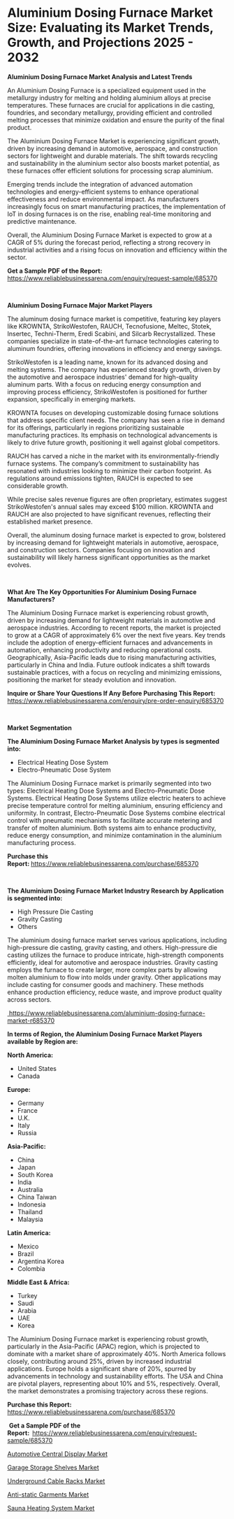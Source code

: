 <p><h1>Aluminium Dosing Furnace Market Size: Evaluating its Market Trends, Growth, and Projections 2025 - 2032</h1></p><p><strong>Aluminium Dosing Furnace Market Analysis and Latest Trends</strong></p>
<p><p>An Aluminium Dosing Furnace is a specialized equipment used in the metallurgy industry for melting and holding aluminium alloys at precise temperatures. These furnaces are crucial for applications in die casting, foundries, and secondary metallurgy, providing efficient and controlled melting processes that minimize oxidation and ensure the purity of the final product. </p><p>The Aluminium Dosing Furnace Market is experiencing significant growth, driven by increasing demand in automotive, aerospace, and construction sectors for lightweight and durable materials. The shift towards recycling and sustainability in the aluminium sector also boosts market potential, as these furnaces offer efficient solutions for processing scrap aluminium. </p><p>Emerging trends include the integration of advanced automation technologies and energy-efficient systems to enhance operational effectiveness and reduce environmental impact. As manufacturers increasingly focus on smart manufacturing practices, the implementation of IoT in dosing furnaces is on the rise, enabling real-time monitoring and predictive maintenance. </p><p>Overall, the Aluminium Dosing Furnace Market is expected to grow at a CAGR of 5% during the forecast period, reflecting a strong recovery in industrial activities and a rising focus on innovation and efficiency within the sector.</p></p>
<p><strong>Get a Sample PDF of the Report:&nbsp;</strong> <a href="https://www.reliablebusinessarena.com/enquiry/request-sample/685370?utm_campaign=1891&utm_medium=2&utm_source=Github&utm_content=ia&utm_term=27032025&utm_id=aluminium-dosing-furnace">https://www.reliablebusinessarena.com/enquiry/request-sample/685370</a></p>
<p>&nbsp;</p>
<p><strong>Aluminium Dosing Furnace Major Market Players</strong></p>
<p><p>The aluminum dosing furnace market is competitive, featuring key players like KROWNTA, StrikoWestofen, RAUCH, Tecnofusione, Meltec, Stotek, Insertec, Techni-Therm, Eredi Scabini, and Silcarb Recrystallized. These companies specialize in state-of-the-art furnace technologies catering to aluminum foundries, offering innovations in efficiency and energy savings.</p><p>StrikoWestofen is a leading name, known for its advanced dosing and melting systems. The company has experienced steady growth, driven by the automotive and aerospace industries' demand for high-quality aluminum parts. With a focus on reducing energy consumption and improving process efficiency, StrikoWestofen is positioned for further expansion, specifically in emerging markets.</p><p>KROWNTA focuses on developing customizable dosing furnace solutions that address specific client needs. The company has seen a rise in demand for its offerings, particularly in regions prioritizing sustainable manufacturing practices. Its emphasis on technological advancements is likely to drive future growth, positioning it well against global competitors.</p><p>RAUCH has carved a niche in the market with its environmentally-friendly furnace systems. The company’s commitment to sustainability has resonated with industries looking to minimize their carbon footprint. As regulations around emissions tighten, RAUCH is expected to see considerable growth.</p><p>While precise sales revenue figures are often proprietary, estimates suggest StrikoWestofen's annual sales may exceed $100 million. KROWNTA and RAUCH are also projected to have significant revenues, reflecting their established market presence.</p><p>Overall, the aluminum dosing furnace market is expected to grow, bolstered by increasing demand for lightweight materials in automotive, aerospace, and construction sectors. Companies focusing on innovation and sustainability will likely harness significant opportunities as the market evolves.</p></p>
<p>&nbsp;</p>
<p><strong>What Are The Key Opportunities For Aluminium Dosing Furnace Manufacturers?</strong></p>
<p><p>The Aluminium Dosing Furnace market is experiencing robust growth, driven by increasing demand for lightweight materials in automotive and aerospace industries. According to recent reports, the market is projected to grow at a CAGR of approximately 6% over the next five years. Key trends include the adoption of energy-efficient furnaces and advancements in automation, enhancing productivity and reducing operational costs. Geographically, Asia-Pacific leads due to rising manufacturing activities, particularly in China and India. Future outlook indicates a shift towards sustainable practices, with a focus on recycling and minimizing emissions, positioning the market for steady evolution and innovation.</p></p>
<p><strong>Inquire or Share Your Questions If Any Before Purchasing This Report:</strong> <a href="https://www.reliablebusinessarena.com/enquiry/pre-order-enquiry/685370?utm_campaign=1891&utm_medium=2&utm_source=Github&utm_content=ia&utm_term=27032025&utm_id=aluminium-dosing-furnace">https://www.reliablebusinessarena.com/enquiry/pre-order-enquiry/685370</a></p>
<p>&nbsp;</p>
<p><strong>Market Segmentation</strong></p>
<p><strong>The Aluminium Dosing Furnace Market Analysis by types is segmented into:</strong></p>
<p><ul><li>Electrical Heating Dose System</li><li>Electro-Pneumatic Dose System</li></ul></p>
<p><p>The Aluminium Dosing Furnace market is primarily segmented into two types: Electrical Heating Dose Systems and Electro-Pneumatic Dose Systems. Electrical Heating Dose Systems utilize electric heaters to achieve precise temperature control for melting aluminium, ensuring efficiency and uniformity. In contrast, Electro-Pneumatic Dose Systems combine electrical control with pneumatic mechanisms to facilitate accurate metering and transfer of molten aluminium. Both systems aim to enhance productivity, reduce energy consumption, and minimize contamination in the aluminium manufacturing process.</p></p>
<p><strong>Purchase this Report:&nbsp;</strong><a href="https://www.reliablebusinessarena.com/purchase/685370?utm_campaign=1891&utm_medium=2&utm_source=Github&utm_content=ia&utm_term=27032025&utm_id=aluminium-dosing-furnace">https://www.reliablebusinessarena.com/purchase/685370</a></p>
<p>&nbsp;</p>
<p><strong>The Aluminium Dosing Furnace Market Industry Research by Application is segmented into:</strong></p>
<p><ul><li>High Pressure Die Casting</li><li>Gravity Casting</li><li>Others</li></ul></p>
<p><p>The aluminium dosing furnace market serves various applications, including high-pressure die casting, gravity casting, and others. High-pressure die casting utilizes the furnace to produce intricate, high-strength components efficiently, ideal for automotive and aerospace industries. Gravity casting employs the furnace to create larger, more complex parts by allowing molten aluminium to flow into molds under gravity. Other applications may include casting for consumer goods and machinery. These methods enhance production efficiency, reduce waste, and improve product quality across sectors.</p></p>
<p><a href="https://www.reliablebusinessarena.com/aluminium-dosing-furnace-market-r685370?utm_campaign=1891&utm_medium=2&utm_source=Github&utm_content=ia&utm_term=27032025&utm_id=aluminium-dosing-furnace">&nbsp;https://www.reliablebusinessarena.com/aluminium-dosing-furnace-market-r685370</a></p>
<p><strong>In terms of Region, the Aluminium Dosing Furnace Market Players available by Region are:</strong></p>
<p>
    <p> <strong> North America: </strong>
        <ul>
            <li>United States</li>
            <li>Canada</li>
        </ul>
        </p> 
    <p> <strong> Europe: </strong>
        <ul>
            <li>Germany</li>
            <li>France</li>
            <li>U.K.</li>
            <li>Italy</li>
            <li>Russia</li>
        </ul>
        </p> 
    <p> <strong> Asia-Pacific: </strong>
        <ul>
            <li>China</li>
            <li>Japan</li>
            <li>South Korea</li>
            <li>India</li>
            <li>Australia</li>
            <li>China Taiwan</li>
            <li>Indonesia</li>
            <li>Thailand</li>
            <li>Malaysia</li>
        </ul>
        </p> 
    <p> <strong> Latin America: </strong>
        <ul>
            <li>Mexico</li>
            <li>Brazil</li>
            <li>Argentina Korea</li>
            <li>Colombia</li>
        </ul>
        </p> 
    <p> <strong> Middle East & Africa: </strong>
        <ul>
            <li>Turkey</li>
            <li>Saudi</li>
            <li>Arabia</li>
            <li>UAE</li>
            <li>Korea</li>
        </ul>
    </p>
    </p>
<p><p>The Aluminium Dosing Furnace market is experiencing robust growth, particularly in the Asia-Pacific (APAC) region, which is projected to dominate with a market share of approximately 40%. North America follows closely, contributing around 25%, driven by increased industrial applications. Europe holds a significant share of 20%, spurred by advancements in technology and sustainability efforts. The USA and China are pivotal players, representing about 10% and 5%, respectively. Overall, the market demonstrates a promising trajectory across these regions.</p></p>
<p><strong>Purchase this Report: </strong><a href="https://www.reliablebusinessarena.com/purchase/685370?utm_campaign=1891&utm_medium=2&utm_source=Github&utm_content=ia&utm_term=27032025&utm_id=aluminium-dosing-furnace">https://www.reliablebusinessarena.com/purchase/685370</a></p>
<p>&nbsp;<strong>Get a Sample PDF of the Report:&nbsp;&nbsp;</strong><a href="https://www.reliablebusinessarena.com/enquiry/request-sample/685370?utm_campaign=1891&utm_medium=2&utm_source=Github&utm_content=ia&utm_term=27032025&utm_id=aluminium-dosing-furnace">https://www.reliablebusinessarena.com/enquiry/request-sample/685370</a></p>
<p><strong></strong></p>
<p><p><a href="https://github.com/knazsdadeyvw/Market-Research-Report-List-1/blob/main/automotive-central-display-market.md?utm_campaign=1891&utm_medium=2&utm_source=Github&utm_content=ia&utm_term=27032025&utm_id=aluminium-dosing-furnace">Automotive Central Display Market</a></p><p><a href="https://github.com/RickHolmes3/Market-Research-Report-List-7/blob/main/garage-storage-shelves-market.md?utm_campaign=1891&utm_medium=2&utm_source=Github&utm_content=ia&utm_term=27032025&utm_id=aluminium-dosing-furnace">Garage Storage Shelves Market</a></p><p><a href="https://github.com/goliareanoyh/Market-Research-Report-List-1/blob/main/underground-cable-racks-market.md?utm_campaign=1891&utm_medium=2&utm_source=Github&utm_content=ia&utm_term=27032025&utm_id=aluminium-dosing-furnace">Underground Cable Racks Market</a></p><p><a href="https://github.com/aarenlazosw3/Market-Research-Report-List-1/blob/main/anti-static-garments-market.md?utm_campaign=1891&utm_medium=2&utm_source=Github&utm_content=ia&utm_term=27032025&utm_id=aluminium-dosing-furnace">Anti-static Garments Market</a></p><p><a href="https://github.com/Krish2023na/Market-Research-Report-List-7/blob/main/sauna-heating-system-market.md?utm_campaign=1891&utm_medium=2&utm_source=Github&utm_content=ia&utm_term=27032025&utm_id=aluminium-dosing-furnace">Sauna Heating System Market</a></p></p>